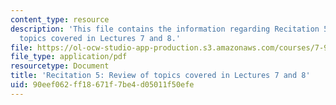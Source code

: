 ```yaml
---
content_type: resource
description: 'This file contains the information regarding Recitation 5: Review of
  topics covered in Lectures 7 and 8.'
file: https://ol-ocw-studio-app-production.s3.amazonaws.com/courses/7-91j-foundations-of-computational-and-systems-biology-spring-2014/90eef062ff18671f7be4d05011f50efe_MIT7_91JS14_Rec_3-5-14.pdf
file_type: application/pdf
resourcetype: Document
title: 'Recitation 5: Review of topics covered in Lectures 7 and 8'
uid: 90eef062-ff18-671f-7be4-d05011f50efe
---
```

